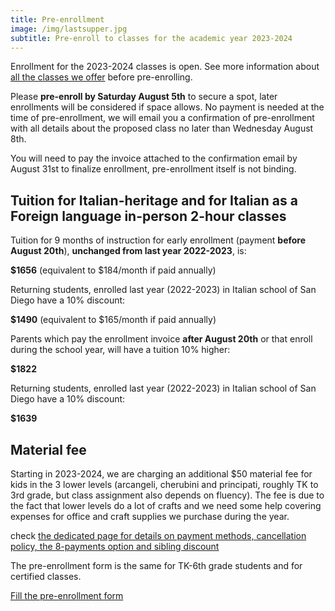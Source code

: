 ```yaml
---
title: Pre-enrollment
image: /img/lastsupper.jpg
subtitle: Pre-enroll to classes for the academic year 2023-2024
---
```


Enrollment for the 2023-2024 classes is open.
See more information about [all the classes we offer](/classes) before pre-enrolling.

Please **pre-enroll by Saturday August 5th** to secure a spot, later enrollments will be considered if space allows.
No payment is needed at the time of pre-enrollment, we will email you a confirmation of pre-enrollment with all details about the proposed class no later than Wednesday August 8th.

You will need to pay the invoice attached to the confirmation email by August 31st to finalize enrollment, pre-enrollment itself is not binding.

## Tuition for Italian-heritage and for Italian as a Foreign language in-person 2-hour classes

Tuition for 9 months of instruction for early enrollment (payment **before August 20th**), **unchanged from last year 2022-2023**, is:

**$1656** (equivalent to $184/month if paid annually)

Returning students, enrolled last year (2022-2023) in Italian school of San Diego have a 10% discount:

**$1490** (equivalent to $165/month if paid annually)

Parents which pay the enrollment invoice **after August 20th** or that enroll during the school year, will have a tuition 10% higher:

**$1822**

Returning students, enrolled last year (2022-2023) in Italian school of San Diego have a 10% discount:

**$1639**

## Material fee

Starting in 2023-2024, we are charging an additional $50 material fee for kids in the 3 lower levels (arcangeli, cherubini and principati, roughly TK to 3rd grade, but class assignment also depends on fluency).
The fee is due to the fact that lower levels do a lot of crafts and we need some help covering expenses for office and craft supplies we purchase during the year.

check [the dedicated page for details on payment methods, cancellation policy, the 8-payments option and sibling discount](/tuition-payment)

The pre-enrollment form is the same for TK-6th grade students and for certified classes.

<div class="tc">
<a href="https://docs.google.com/forms/d/e/1FAIpQLSd4sac0Y2wdTd9gm2AF1Y9uuVPPyJzHfHEphJPA1iYPkrP43g/viewform?usp=sf_link" class="btn raise">Fill the pre-enrollment form</a>
</div>
